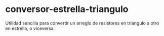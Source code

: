 # conversor-estrella-triangulo
Utilidad sencilla para convertir un arreglo de resistores en triangulo a otro en estrella, o viceversa.
